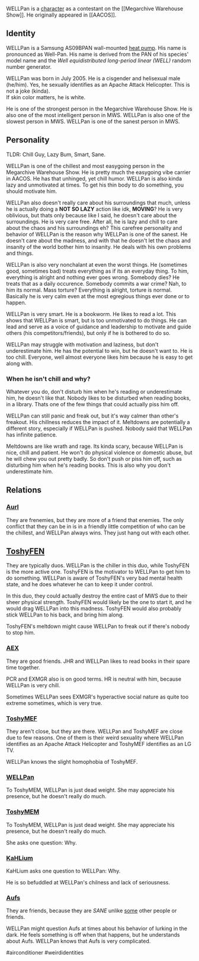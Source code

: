 WELLPan is a [character](Characters) as a contestant on the [[Megarchive Warehouse Show]]. He originally appeared in [[AACOS]].

## Identity

WELLPan is a Samsung AS09BPAN wall-mounted [heat pump](Air%20Conditioners.md). His name is pronounced as Well-Pan. His name is derived from the PAN of his species' model name and the *Well equidistributed long-period linear (WELL)* random number generator.

WELLPan was born in July 2005. He is a cisgender and helisexual male (he/him). Yes, he sexually identifies as an Apache Attack Helicopter. This is not a joke (kinda).  
If skin color matters, he is white.

He is one of the strongest person in the Megarchive Warehouse Show. He is also one of the most intelligent person in MWS. WELLPan is also one of the slowest person in MWS. WELLPan is one of the sanest person in MWS.

## Personality
TLDR: Chill Guy, Lazy Bum, Smart, Sane.

WELLPan is one of the chillest and most easygoing person in the Megarchive Warehouse Show. He is pretty much the easygoing vibe carrier in AACOS. He has that unhinged, yet chill humor. WELLPan is also kinda lazy and unmotivated at times. To get his thin body to do something, you should motivate him.

WELLPan also doesn't really care about his surroundings that much, unless he is actually doing a **NOT SO LAZY** action like idk, **MOVING**? He is very oblivious, but thats only because like I said, he doesn't care about the surroundings. He is very care free. After all, he is lazy and chill to care about the chaos and his surroundings eh? This carefree personality and behavior of WELLPan is the reason why WELLPan is one of the sanest. He doesn't care about the madness, and with that he doesn't let the chaos and insanity of the world bother him to insanity. He deals with his own problems and things.

WELLPan is also very nonchalant at even the worst things. He (sometimes good, sometimes bad) treats everything as if its an everyday thing. To him, everything is alright and nothing ever goes wrong. Somebody dies? He treats that as a daily occurence. Somebody commits a war crime? Nah, to him its normal. Mass torture? Everything is alright, torture is normal. Basically he is very calm even at the most egregious things ever done or to happen.

WELLPan is very smart. He is a bookworm. He likes to read a lot. This shows that WELLPan is smart, but is too unmotivated to do things. He can lead and serve as a voice of guidance and leadership to motivate and guide others (his competitors/friends), but only if he is bothered to do so.

WELLPan may struggle with motivation and laziness, but don't underestimate him. He has the potential to win, but he doesn't want to. He is too chill. Everyone, well almost everyone likes him because he is easy to get along with.
### When he isn't chill and why?
Whatever you do, don't disturb him when he's reading or underestimate him, he doesn't like that. Nobody likes to be disturbed when reading books, in a library. Thats one of the few things that could actually piss him off.

WELLPan can still panic and freak out, but it's way calmer than other's freakout. His chillness reduces the impact of it. Meltdowns are potentially a different story, especially if WELLPan is pushed. Nobody said that WELLPan has infinite patience.

Meltdowns are like wrath and rage. Its kinda scary, because WELLPan is nice, chill and patient. He won't do physical violence or domestic abuse, but he will chew you out pretty badly. So don't push or piss him off, such as disturbing him when he's reading books. This is also why you don't underestimate him.

## Relations

### [Aurl](Aurl.md)
They are frenemies, but they are more of a friend that enemies. The only conflict that they can be in is in a friendly little competition of who can be the chillest, and WELLPan always wins. They just hang out with each other.

## [ToshyFEN](ToshyFEN.md)
They are typically duos. WELLPan is the chiller in this duo, while ToshyFEN is the more active one. ToshyFEN is the motivator to WELLPan to get him to do something. WELLPan is aware of ToshyFEN's very bad mental health state, and he does whatever he can to keep it under control.

In this duo, they could actually destroy the entire cast of MWS due to their sheer physical strength. ToshyFEN would likely be the one to start it, and he would drag WELLPan into this madness. ToshyFEN would also probably stick WELLPan to his back, and bring him along.

ToshyFEN's meltdown might cause WELLPan to freak out if there's nobody to stop him.

### [AEX](AEX.md)
They are good friends. JHR and WELLPan likes to read books in their spare time together.

PCR and EXMGR also is on good terms. HR is neutral with him, because WELLPan is very chill.

Sometimes WELLPan sees EXMGR's hyperactive social nature as quite too extreme sometimes, which is very true.

### [ToshyMEF](ToshyMEF.md)
They aren't close, but they are there. WELLPan and ToshyMEF are close due to few reasons. One of them is their weird sexuality where WELLPan identifies as an Apache Attack Helicopter and ToshyMEF identifies as an LG TV.

WELLPan knows the slight homophobia of ToshyMEF.

### [WELLPan](WELLPan.md)
To ToshyMEM, WELLPan is just dead weight. She may appreciate his presence, but he doesn't really do much.

### [ToshyMEM](ToshyMEM.md)
To ToshyMEM, WELLPan is just dead weight. She may appreciate his presence, but he doesn't really do much.

She asks one question: Why.

### [KaHLium](KaHLium.md)
KaHLium asks one question to WELLPan: Why.

He is so befuddled at WELLPan's chilness and lack of seriousness.

### [Aufs](Aufs.md)
They are friends, because they are *SANE* unlike [some](ToshyFEN.md) other people or friends.

WELLPan might question Aufs at times about his behavior of lurking in the dark. He feels something is off when that happens, but he understands about Aufs. WELLPan knows that Aufs is very complicated.

#airconditioner #weirdidentities